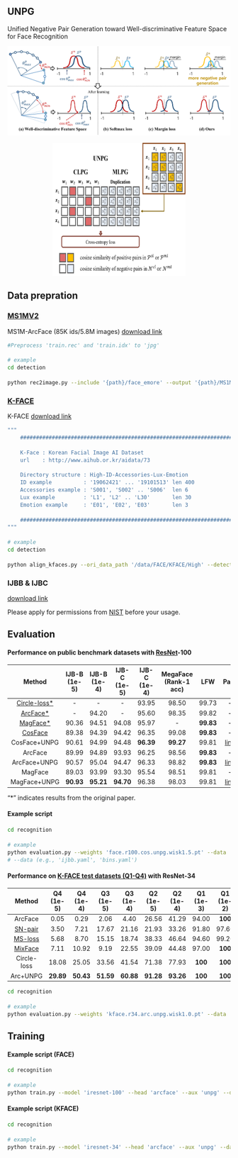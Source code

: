 ## UNPG
Unified Negative Pair Generation toward
Well-discriminative Feature Space for Face
Recognition

![](_images/geo_intro.png)
<p align="center">
<img src="_images/multi_vs_uni.png"  width="300" height="300"/>
</p>

## Data prepration

### [MS1MV2](https://arxiv.org/abs/1801.07698)
MS1M-ArcFace (85K ids/5.8M images) [download link](https://github.com/deepinsight/insightface/wiki/Dataset-Zoo)

```bash
#Preprocess 'train.rec' and 'train.idx' to 'jpg'

# example
cd detection

python rec2image.py --include '{path}/face_emore' --output '{path}/MS1MV2'
```

### [K-FACE](https://arxiv.org/abs/2103.02211)
K-FACE [download link](https://github.com/Jung-Jun-Uk/mixface)

```bash
"""
    ###################################################################

    K-Face : Korean Facial Image AI Dataset
    url    : http://www.aihub.or.kr/aidata/73

    Directory structure : High-ID-Accessories-Lux-Emotion
    ID example          : '19062421' ... '19101513' len 400
    Accessories example : 'S001', 'S002' .. 'S006'  len 6
    Lux example         : 'L1', 'L2' .. 'L30'       len 30
    Emotion example     : 'E01', 'E02', 'E03'       len 3
    
    ###################################################################
"""

# example
cd detection

python align_kfaces.py --ori_data_path '/data/FACE/KFACE/High' --detected_data_path 'kface_retina_align_112x112'
```

### IJBB & IJBC
[download link](https://github.com/IrvingMeng/MagFace)

Please apply for permissions from [NIST](https://www.nist.gov/programs-projects/face-challenges) before your usage.

## Evaluation

#### Performance on public benchmark datasets with [ResNet](https://arxiv.org/abs/1512.03385)-100
|Method|IJB-B<br>(1e-5)|IJB-B<br>(1e-4)|IJB-C<br>(1e-5)|IJB-C<br>(1e-4)|MegaFace<br>(Rank-1 acc)|LFW|Path|
|:---:|:---:|:---:|:---:|:---:|:---:|:---:|:---:|
|[Circle-loss*](https://arxiv.org/abs/2002.10857)|-|-|-|93.95|98.50|99.73|-|
|[ArcFace*](https://arxiv.org/abs/1801.07698)|-|94.20|-|95.60|98.35|99.82|-|
|[MagFace*](https://arxiv.org/abs/2103.06627)|90.36|94.51|94.08|95.97|-|**99.83**|-|
|[CosFace](https://arxiv.org/abs/1801.09414)|89.38|94.39|94.42|96.35|99.08|**99.83**|-|
|CosFace+UNPG|90.61|94.99|94.48|**96.39**|**99.27**|99.81|[link](https://koreatechackr-my.sharepoint.com/:u:/g/personal/rnans33_koreatech_ac_kr/EfQrB42yUHlIpy_G-tg7UH4BedVBFywGVRivRTwzkzyeRQ?e=xJ6T48)|
|ArcFace|89.99|94.89|93.93|96.25|98.56|**99.83**|-|
|ArcFace+UNPG|90.57|95.04|94.47|96.33|98.82|**99.83**|[link](https://koreatechackr-my.sharepoint.com/:u:/g/personal/rnans33_koreatech_ac_kr/EZlqt0175BVFmG0VvsnhNc8Bym9e18BHt0mrsDXAuk9eMw?e=h75aWI)|
|MagFace|89.03|93.99|93.30|95.54|98.51|99.81|-|
|MagFace+UNPG|**90.93**|**95.21**|**94.70**|96.38|98.03|99.81|[link](https://koreatechackr-my.sharepoint.com/:u:/g/personal/rnans33_koreatech_ac_kr/EYPx3wZNc3xMkULR7RpIgK0BK0UY_iHs6oZnkg49Xm21sw)|

“*” indicates results from the original paper.

#### Example script

```bash
cd recognition

# example
python evaluation.py --weights 'face.r100.cos.unpg.wisk1.5.pt' --data 'ijbc.yaml' 
# --data (e.g., 'ijbb.yaml', 'bins.yaml')
```

#### Performance on [K-FACE test datasets (Q1-Q4)](https://arxiv.org/abs/2111.01717) with ResNet-34
|Method|Q4<br>(1e-5)|Q4<br>(1e-4)|Q3<br>(1e-5)|Q3<br>(1e-4)|Q2<br>(1e-5)|Q2<br>(1e-4)|Q1<br>(1e-3)|Q1<br>(1e-2)|Path|
|:---:|:---:|:---:|:---:|:---:|:---:|:---:|:---:|:---:|:---:|
|ArcFace|0.05|0.29|2.06|4.40|26.56|41.29|94.00|**100**|-|
|[SN-pair](https://arxiv.org/abs/2111.01717)|3.50|7.21|17.67|21.16|21.93|33.26|91.80|97.60|-|
|[MS-loss](https://arxiv.org/abs/1904.06627)|5.68|8.70|15.15|18.74|38.33|46.64|94.60|99.20|-|
|[MixFace](https://arxiv.org/abs/2111.01717)|7.11|10.92|9.19|22.55|39.09|44.48|97.00|**100**|-|
|Circle-loss|18.08|25.05|33.56|41.54|71.38|77.93|**100**|**100**|-|
|Arc+UNPG|**29.89**|**50.43**|**51.59**|**60.88**|**91.28**|**93.26**|**100**|**100**|[link](https://koreatechackr-my.sharepoint.com/:u:/g/personal/rnans33_koreatech_ac_kr/ETm5sPGktupEj0Om7U9DzmcBjWLR3r-KLK8pf-q-MflvwQ?e=MBE4KG)|

```bash
cd recognition

# example
python evaluation.py --weights 'kface.r34.arc.unpg.wisk1.0.pt' --data 'kface.yaml' 
```

## Training
#### Example script (FACE)
```bash
cd recognition

# example 
python train.py --model 'iresnet-100' --head 'arcface' --aux 'unpg' --data 'data/face.yaml' --hyp 'data/hyp.yaml' --name 'example' --device 0,1
```

#### Example script (KFACE)
```bash
cd recognition

# example 
python train.py --model 'iresnet-34' --head 'arcface' --aux 'unpg' --data 'data/kface.yaml' --hyp 'data/hyp.yaml' --name 'example' --device 0,1
```